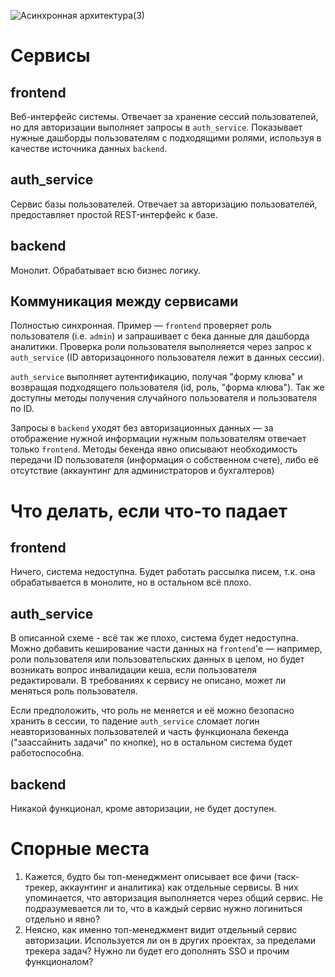 ![Асинхронная архитектура(3)](https://user-images.githubusercontent.com/935751/191914482-ec43d07c-f326-4179-950a-3b7ccd6c499d.jpg)

# Сервисы

## frontend

Веб-интерфейс системы. Отвечает за хранение сессий пользователей, но для авторизации выполняет запросы в `auth_service`.
Показывает нужные дашборды пользователям с подходящими ролями, используя в качестве источника данных `backend`.

## auth_service

Сервис базы пользователей. Отвечает за авторизацию пользователей, предоставляет простой REST-интерфейс к базе.

## backend

Монолит. Обрабатывает всю бизнес логику.

## Коммуникация между сервисами

Полностью синхронная. Пример — `frontend` проверяет роль пользователя (i.e. `admin`) и запрашивает с бека данные для дашборда аналитики.
Проверка роли пользователя выполняется через запрос к `auth_service` (ID авторизацонного пользователя лежит в данных сессии).

`auth_service` выполняет аутентификацию, получая "форму клюва" и возвращая подходящего пользователя (id, роль, "форма клюва"). Так же доступны методы
получения случайного пользователя и пользователя по ID.

Запросы в `backend` уходят без авторизационных данных — за отображение нужной информации нужным пользователям отвечает только `frontend`. Методы
бекенда явно описывают необходимость передачи ID пользователя (информация о собственном счете), либо её отсутствие (аккаунтинг для администраторов и
бухгалтеров)

# Что делать, если что-то падает

## frontend

Ничего, система недоступна. Будет работать рассылка писем, т.к. она обрабатывается в монолите, но в остальном всё плохо.

## auth_service

В описанной схеме - всё так же плохо, система будет недоступна. Можно добавить кеширование части данных на `frontend`'е — например, роли пользователя
или пользовательских данных в целом, но будет возникать вопрос инвалидации кеша, если пользователя редактировали. В требованиях к сервису не описано,
может ли меняться роль пользователя.

Если предположить, что роль не меняется и её можно безопасно хранить в сессии, то падение `auth_service` сломает логин неавторизованных пользователей и 
часть функционала бекенда ("заассайнить задачи" по кнопке), но в остальном система будет работоспособна.

## backend

Никакой функционал, кроме авторизации, не будет доступен.

# Спорные места

1. Кажется, будто бы топ-менеджмент описывает все фичи (таск-трекер, аккаунтинг и аналитика) как отдельные сервисы. В них упоминается, что авторизация 
выполняется через общий сервис. Не подразумевается ли то, что в каждый сервис нужно логиниться отдельно и явно?
2. Неясно, как именно топ-менеджмент видит отдельный сервис авторизации. Используется ли он в других проектах, за пределами трекера задач? Нужно ли
будет его дополнять SSO и прочим функционалом?
